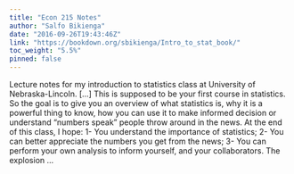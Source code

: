 ```yaml
---
title: "Econ 215 Notes"
author: "Salfo Bikienga"
date: "2016-09-26T19:43:46Z"
link: "https://bookdown.org/sbikienga/Intro_to_stat_book/"
toc_weight: "5.5%"
pinned: false
---
```


Lecture notes for my introduction to statistics class at University of Nebraska-Lincoln. [...] This is supposed to be your first course in statistics. So the goal is to give you an overview of what statistics is, why it is a powerful thing to know, how you can use it to make informed decision or understand “numbers speak” people throw around in the news. At the end of this class, I hope: 1- You understand the importance of statistics; 2- You can better appreciate the numbers you get from the news; 3- You can perform your own analysis to inform yourself, and your collaborators. The explosion ...
